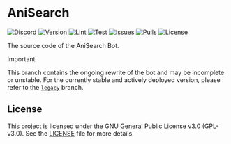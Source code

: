 # AniSearch

[![Discord](https://img.shields.io/discord/835960108466176041?logo=discord&logoColor=ffffff)](https://discord.gg/Bv94yQYZM8)
[![Version](https://img.shields.io/github/v/tag/IchBinLeoon/anisearch-discord-bot?label=version)](https://github.com/IchBinLeoon/anisearch-discord-bot/tags)
[![Lint](https://github.com/IchBinLeoon/anisearch-discord-bot/actions/workflows/lint.yml/badge.svg)](https://github.com/IchBinLeoon/anisearch-discord-bot/actions/workflows/lint.yml)
[![Test](https://github.com/IchBinLeoon/anisearch-discord-bot/actions/workflows/test.yml/badge.svg)](https://github.com/IchBinLeoon/anisearch-discord-bot/actions/workflows/test.yml)
[![Issues](https://img.shields.io/github/issues/IchBinLeoon/anisearch-discord-bot)](https://github.com/IchBinLeoon/anisearch-discord-bot/issues)
[![Pulls](https://img.shields.io/github/issues-pr/IchBinLeoon/anisearch-discord-bot)](https://github.com/IchBinLeoon/anisearch-discord-bot/pulls)
[![License](https://img.shields.io/github/license/IchBinLeoon/anisearch-discord-bot)](https://github.com/IchBinLeoon/anisearch-discord-bot/blob/main/LICENSE)

The source code of the AniSearch Bot.

> [!IMPORTANT]
> This branch contains the ongoing rewrite of the bot and may be incomplete or unstable.
> For the currently stable and actively deployed version, please refer to the [`legacy`](https://github.com/IchBinLeoon/anisearch-discord-bot/tree/legacy) branch.

## License
This project is licensed under the GNU General Public License v3.0 (GPL-v3.0). See the [LICENSE](https://github.com/IchBinLeoon/anisearch-discord-bot/blob/main/LICENSE) file for more details.
